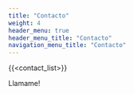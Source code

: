 ```yaml
---
title: "Contacto"
weight: 4
header_menu: true
header_menu_title: "Contacto"
navigation_menu_title: "Contacto"
---
```


{{<contact_list>}}

Llamame!
